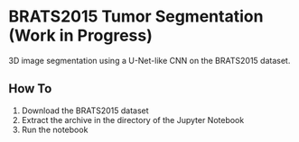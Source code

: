 # BRATS2015 Tumor Segmentation (Work in Progress)

3D image segmentation using a U-Net-like CNN on the BRATS2015 dataset.

## How To

1. Download the BRATS2015 dataset
2. Extract the archive in the directory of the Jupyter Notebook
3. Run the notebook
